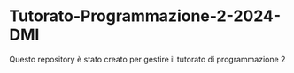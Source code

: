 # Tutorato-Programmazione-2-2024-DMI

Questo repository è stato creato per gestire il tutorato di programmazione 2